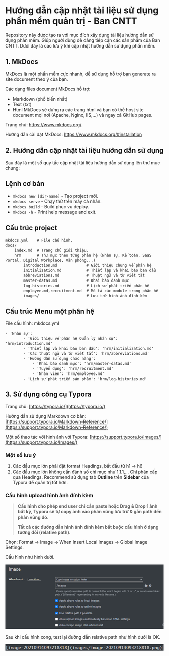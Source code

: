 # Hướng dẫn cập nhật tài liệu sử dụng phần mềm quản trị - Ban CNTT

Repository này được tạo ra với mục đích xây dựng tài liệu hướng dẫn sử dụng phần mềm. Giúp người dùng dễ dàng tiếp cận các sản phẩm của Ban CNTT. Dưới đây là các lưu ý khi cập nhật hướng dẫn sử dụng phần mềm.

## 1. MkDocs
MkDocs là một phần mềm cực nhanh, dễ sử dụng hỗ trợ bạn generate ra site document theo ý của bạn.

Các dạng files document MkDocs hỗ trợ:

- Markdown (phổ biến nhất)
- Text (txt)
- Html
MkDocs sẽ dựng ra các trang html và bạn có thể host site document mọi nơi (Apache, Nginx, IIS,…) và ngay cả GitHub pages.

Trang chủ: https://www.mkdocs.org/

Hướng dẫn cài đặt MkDocs: https://www.mkdocs.org/#installation

## 2. Hướng dẫn cập nhật tài liệu hướng dẫn sử dụng

Sau đây là một số quy tắc cập nhật tài liệu hướng dẫn sử dụng lên thư mục chung:

## Lệnh cơ bản

* `mkdocs new [dir-name]` - Tạo project mới.
* `mkdocs serve` - Chạy thử trên máy cá nhân.
* `mkdocs build` - Build phục vụ deploy.
* `mkdocs -h` - Print help message and exit.

## Cấu trúc project 

    mkdocs.yml    # File cấu hình.
    docs/
        index.md  # Trang chủ giới thiệu.
        hrm       # Thư mục theo từng phân hệ (Nhân sự, Kế toán, SaaS Portal, Digital Workplace, Văn phòng...)
            introduction.md             # Giới thiệu chung về phân hệ
            initialization.md           # Thiết lập và khai báo ban đầu
            abbreviations.md            # Thuật ngữ và từ viết tắt
            master-datas.md             # Khai báo danh mục 
            log-histories.md            # Lịch sử phát triển phân hệ
            employee.md,recruitment.md  # Mô tả các module trong phân hệ
            images/                     # Lưu trữ hình ảnh đính kèm

## Cấu trúc Menu một phân hệ

File cấu hình: mkdocs.yml

    - 'Nhân sự': 
            - 'Giới thiệu về phân hệ Quản lý nhân sự': 'hrm/introduction.md'
            - 'Thiết lập và khai báo ban đầu': 'hrm/initialization.md'
            - 'Các thuật ngữ và từ viết tắt': 'hrm/abbreviations.md'
            - 'Hướng dẫn sử dụng chức năng':
                - 'Khai báo danh mục': 'hrm/master-datas.md'
                - 'Tuyển dụng': 'hrm/recruitment.md'
                - 'Nhân viên': 'hrm/employee.md'
           	- 'Lịch sử phát triển sản phẩm': 'hrm/log-histories.md'
## 3. Sử dụng công cụ Typora 

Trang chủ: [https://typora.io/](https://typora.io/)

Hướng dẫn sử dụng Markdown cơ bản: [https://support.typora.io/Markdown-Reference/](https://support.typora.io/Markdown-Reference/)

Một số thao tác với hình ảnh với Typora: [https://support.typora.io/Images/](https://support.typora.io/Images/)

### Một số lưu ý

1. Các đầu mục lớn phải đặt format Headings, bắt đầu từ h1 -> h6
2. Các đầu mục lớn không cần đánh số chỉ mục như 1,1.1,... Chỉ phân cấp qua Headings. Recommend sử dụng tab **Outline** trên **Sidebar** của Typora để quản trị tốt hơn. 

### Cấu hình upload  hình ảnh  đính kèm

> **Cấu hình cho phép end user chỉ cần paste hoặc Drag & Drop 1 ảnh bất kỳ, Typora sẽ tự copy ảnh vào phân vùng lưu trữ & gắn path đến phân vùng đó.**
>
> **Tất cả các đường dẫn hình ảnh đính kèm bắt buộc cấu hình ở dạng tương đối (relative path).**

Chọn: Format → Image → When Insert Local Images → Global Image Settings.

Cấu hình như hình dưới.

![image-20210914093218818](images/image-20210914093218818.png)

Sau khi cấu hình xong, test lại đường dẫn relative path như hình dưới là OK.

![image-20210914093759081](images/image-20210914093759081.png)



### 



